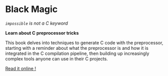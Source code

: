 # Black Magic

*`impossible` is not a C keyword*

**Learn about C preprocessor tricks**

This book delves into techniques to generate C code with the preprocessor,
starting with a reminder about what the preprocessor is and how it is integrated in the C compilation pipeline,
then building up increasingly complex tools anyone can use in their C projects.

[Read it online !](https://agagniere.github.io/blackmagic/)
